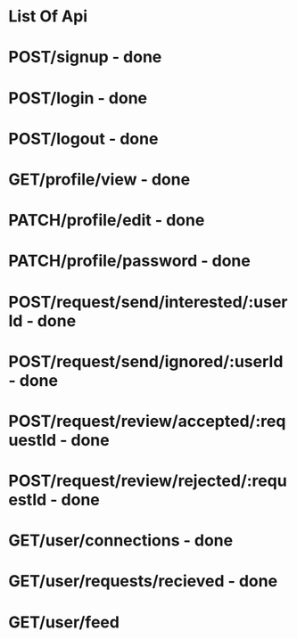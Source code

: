 # List Of Api

<!-- Auth router -->
# POST/signup - done
# POST/login - done
# POST/logout - done


<!-- ProfileRouter -->
# GET/profile/view - done
# PATCH/profile/edit - done  
# PATCH/profile/password - done


<!-- Connection Request Router -->
# POST/request/send/interested/:userId - done
# POST/request/send/ignored/:userId - done

# POST/request/review/accepted/:requestId - done
# POST/request/review/rejected/:requestId - done


<!-- userRouter -->
# GET/user/connections - done
# GET/user/requests/recieved - done
# GET/user/feed